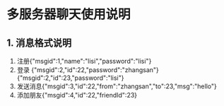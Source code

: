 # 多服务器聊天使用说明

## 1.  消息格式说明
1. 注册{"msgid":1,"name":"lisi","password":"lisi"}
2. 登录
    {"msgid":2,"id":22,"password":"zhangsan"}
    {"msgid":2,"id":23,"password":"lisi"}
3. 发送消息{"msgid":3,"id":22,"from":"zhangsan","to":23,"msg":"hello"}
4. 添加朋友{"msgid":4,"id":22,"friendId":23}